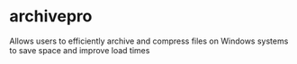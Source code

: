 # archivepro
 Allows users to efficiently archive and compress files on Windows systems to save space and improve load times
